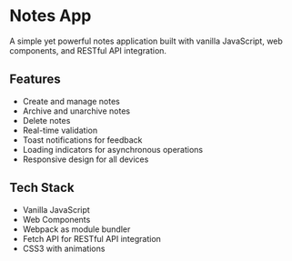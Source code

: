 # Notes App

A simple yet powerful notes application built with vanilla JavaScript, web components, and RESTful API integration.

## Features

- Create and manage notes
- Archive and unarchive notes
- Delete notes
- Real-time validation
- Toast notifications for feedback
- Loading indicators for asynchronous operations
- Responsive design for all devices

## Tech Stack

- Vanilla JavaScript
- Web Components
- Webpack as module bundler
- Fetch API for RESTful API integration
- CSS3 with animations
